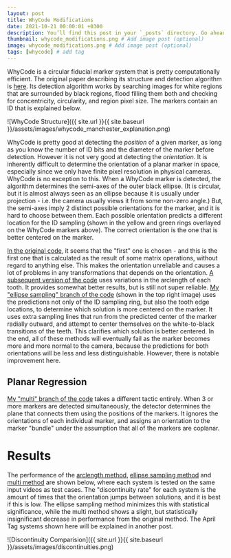 ```yaml
---
layout: post
title: WhyCode Modifications
date: 2021-10-21 00:00:01 +0300
description: You’ll find this post in your `_posts` directory. Go ahead and edit it and re-build the site to see your changes. # Add post description (optional)
thumbnail: whycode_modifications.png # Add image post (optional)
image: whycode_modifications.png # Add image post (optional)
tags: [whycode] # add tag
---
```


WhyCode is a circular fiducial marker system that is pretty computationally efficient.
The original paper describing its structure and detection algorithm is [here](https://www.researchgate.net/publication/334331127_WhyCode_Efficient_and_Versatile_Fiducial_Localisation_System).
Its detection algorithm works by searching images for white regions that are surrounded by black regions, flood filling them both and checking for concentricity, circularity, and region pixel size.
The markers contain an ID that is explained below.

![WhyCode Structure]({{ site.url }}{{ site.baseurl }}/assets/images/whycode_manchester_explanation.png)

WhyCode is pretty good at detecting the *position* of a given marker, as long as you know the number of ID bits and the diameter of the marker before detection.
However it is not very good at detecting the *orientation*.
It is inherently difficult to determine the orientation of a planar marker in space, especially since we only have finite pixel resolution in physical cameras.
WhyCode is no exception to this.
When a WhyCode marker is detected, the algorithm determines the semi-axes of the outer black ellipse.
(It is circular, but it is almost always seen as an ellipse because it is usually under projection - i.e. the camera usually views it from some non-zero angle.)
But, the semi-axes imply 2 distinct possible orientations for the marker,
and it is hard to choose between them.
Each possible orientation predicts a different location for the ID sampling (shown in the yellow and green rings overlayed on the WhyCode markers above).
The correct orientation is the one that is better centered on the marker.

[In the original code](https://github.com/LCAS/whycon), it seems that the "first" one is chosen - and this is the first one that is calculated as the result of some matrix operations, without regard to anything else.
This makes the orientation unreliable and causes a lot of problems in any transformations that depends on the orientation.
[A subsequent version of the code](https://github.com/jiriUlr/whycon-ros) uses variations in the arclength of each tooth.
It provides somewhat better results, but is still not super reliable.
[My "ellipse sampling" branch of the code](https://github.com/uzgit/whycon-ros/tree/ellipse_sampling) (shown in the top right image) uses the predictions not only of the ID sampling ring, but also the tooth edge locations, to determine which solution is more centered on the marker.
It uses extra sampling lines that run from the predicted center of the marker radially outward, and attempt to center themselves on the white-to-black transitions of the teeth.
This clarifies which solution is better centered.
In the end, all of these methods will eventually fail as the marker becomes more and more normal to the camera, because the predictions for both orientations will be less and less distinguishable.
However, there is notable improvement here.

## Planar Regression

[My "multi" branch of the code](https://github.com/uzgit/whycon-ros/tree/multi) takes a different tactic entirely.
When 3 or more markers are detected simultaneously, the detector determines the plane that connects them using the positions of the markers.
It ignores the orientations of each individual marker, and assigns an orientation to the marker "bundle" under the assumption that all of the markers are coplanar.

# Results

The performance of the
[arclength method](https://github.com/jiriUlr/whycon-ros),
[ellipse sampling method](https://github.com/uzgit/whycon-ros/tree/ellipse_sampling)
and [multi method](https://github.com/uzgit/whycon-ros/tree/multi)
are shown below,
where each system is tested on the same input videos as test cases.
The "discontinuity rate" for each system is the amount of times that the orientation jumps between solutions, and it is best if this is low.
The ellipse sampling method minimizes this with statistical significance, while the multi method shows a slight, but statistically insignificant decrease in performance from the original method.
The April Tag systems shown here will be explained in another post.

![Discontinuity Comparision]({{ site.url }}{{ site.baseurl }}/assets/images/discontinuities.png)
